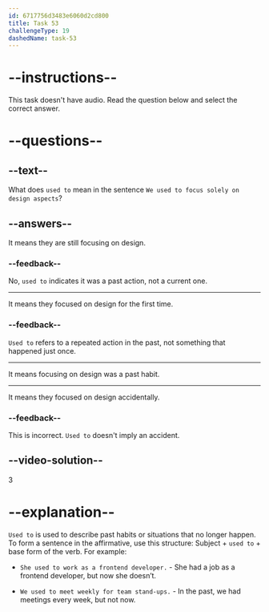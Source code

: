 ```yaml
---
id: 6717756d3483e6060d2cd800
title: Task 53
challengeType: 19
dashedName: task-53
---
```


# --instructions--

This task doesn't have audio. Read the question below and select the correct answer.

# --questions--

## --text--

What does `used to` mean in the sentence `We used to focus solely on design aspects`?

## --answers--

It means they are still focusing on design.

### --feedback--

No, `used to` indicates it was a past action, not a current one.

---

It means they focused on design for the first time.

### --feedback--

`Used to` refers to a repeated action in the past, not something that happened just once.

---

It means focusing on design was a past habit.

---

It means they focused on design accidentally.

### --feedback--

This is incorrect. `Used to` doesn't imply an accident.

## --video-solution--

3

# --explanation--

`Used to` is used to describe past habits or situations that no longer happen. To form a sentence in the affirmative, use this structure: Subject + `used to` + base form of the verb. For example:

- `She used to work as a frontend developer.` - She had a job as a frontend developer, but now she doesn’t.

- `We used to meet weekly for team stand-ups.` - In the past, we had meetings every week, but not now.
